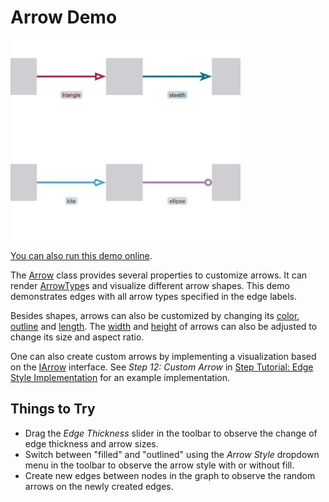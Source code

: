<!--
 //////////////////////////////////////////////////////////////////////////////
 // @license
 // This file is part of yFiles for HTML.
 // Use is subject to license terms.
 //
 // Copyright (c) by yWorks GmbH, Vor dem Kreuzberg 28,
 // 72070 Tuebingen, Germany. All rights reserved.
 //
 //////////////////////////////////////////////////////////////////////////////
-->
# Arrow Demo

<img src="../../../doc/demo-thumbnails/arrow.webp" alt="demo-thumbnail" height="320"/>

[You can also run this demo online](https://www.yworks.com/demos/style/arrow/).

The [Arrow](https://docs.yworks.com/yfileshtml/#/api/Arrow) class provides several properties to customize arrows. It can render [ArrowType](https://docs.yworks.com/yfileshtml/#/api/ArrowType)s and visualize different arrow shapes. This demo demonstrates edges with all arrow types specified in the edge labels.

Besides shapes, arrows can also be customized by changing its [color](https://docs.yworks.com/yfileshtml/#/api/Arrow#fill), [outline](https://docs.yworks.com/yfileshtml/#/api/Arrow#stroke) and [length](https://docs.yworks.com/yfileshtml/#/api/Arrow#length). The [width](https://docs.yworks.com/yfileshtml/#/api/Arrow#widthScale) and [height](https://docs.yworks.com/yfileshtml/#/api/Arrow#heightScale) of arrows can also be adjusted to change its size and aspect ratio.

One can also create custom arrows by implementing a visualization based on the [IArrow](https://docs.yworks.com/yfileshtml/#/api/IArrow) interface. See _Step 12: Custom Arrow_ in [Step Tutorial: Edge Style Implementation](../../tutorial-style-implementation-edge/01-create-a-polyline/) for an example implementation.

## Things to Try

- Drag the _Edge Thickness_ slider in the toolbar to observe the change of edge thickness and arrow sizes.
- Switch between "filled" and "outlined" using the _Arrow Style_ dropdown menu in the toolbar to observe the arrow style with or without fill.
- Create new edges between nodes in the graph to observe the random arrows on the newly created edges.

